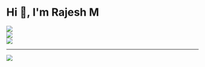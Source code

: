 #                    Hi 👋, I'm Rajesh M
![](https://github-readme-stats.vercel.app/api?username=rajeshm111&theme=radical&hide_border=true&include_all_commits=false&count_private=false)<br/>
![](https://nirzak-streak-stats.vercel.app/?user=rajeshm111&theme=radical&hide_border=true)<br/>
![](https://github-readme-stats.vercel.app/api/top-langs/?username=rajeshm111&theme=radical&hide_border=true&include_all_commits=false&count_private=false&layout=compact)

---
[![](https://visitcount.itsvg.in/api?id=rajeshm111&icon=0&color=0)](https://visitcount.itsvg.in)

<!-- Proudly created with GPRM ( https://gprm.itsvg.in ) -->
